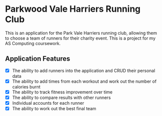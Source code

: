 Parkwood Vale Harriers Running Club
===============================
This is an application for the Park Vale Harriers running club,
allowing them to choose a team of runners for their charity event. This is a project for my AS Computing coursework.

Application Features
---------------------
- [X] The ability to add runners into the application and CRUD their personal data
- [X] The ability to add times from each workout and work out the number of calories burnt
- [X] The ability to track fitness improvement over time
- [X] The ability to compare results with other runners
- [X] Individual accounts for each runner
- [X] The ability to work out the best final team
